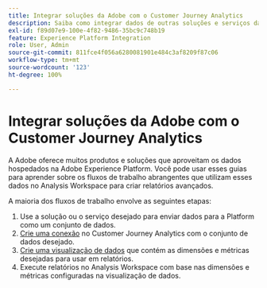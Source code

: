 ```yaml
---
title: Integrar soluções da Adobe com o Customer Journey Analytics
description: Saiba como integrar dados de outras soluções e serviços da Adobe.
exl-id: f89d07e9-100e-4f82-9486-35bc9c748b19
feature: Experience Platform Integration
role: User, Admin
source-git-commit: 811fce4f056a6280081901e484c3af8209f87c06
workflow-type: tm+mt
source-wordcount: '123'
ht-degree: 100%

---
```


# Integrar soluções da Adobe com o Customer Journey Analytics

A Adobe oferece muitos produtos e soluções que aproveitam os dados hospedados na Adobe Experience Platform. Você pode usar esses guias para aprender sobre os fluxos de trabalho abrangentes que utilizam esses dados no Analysis Workspace para criar relatórios avançados.

A maioria dos fluxos de trabalho envolve as seguintes etapas:

1. Use a solução ou o serviço desejado para enviar dados para a Platform como um conjunto de dados.
2. [Crie uma conexão](/help/connections/create-connection.md) no Customer Journey Analytics com o conjunto de dados desejado.
3. [Crie uma visualização de dados](/help/data-views/create-dataview.md) que contém as dimensões e métricas desejadas para usar em relatórios.
4. Execute relatórios no Analysis Workspace com base nas dimensões e métricas configuradas na visualização de dados.
